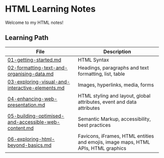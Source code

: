 # HTML Learning Notes
Welcome to my HTML notes!

## Learning Path
| File | Description|
| ---- | ---------- |
| [01-getting-started.md](01-getting-started.md) | HTML Syntax |
| [02-formatting-text-and-organising-data.md](02-formatting-text-and-organising-data.md) | Headings, paragraphs and text formatting, list, table |
| [03-exploring-visual-and-interactive-elements.md](03-exploring-visual-and-interactive-elements.md) | Images, hyperlinks, media, forms |
| [04-enhancing-web-presentation.md](04-enhancing-web-presentation.md) | HTML styling and layout, global attributes, event and data attributes |
| [05-building-optimised-and-accessible-web-content.md](05-building-optimised-and-accessible-web-content.md) | Semantic Markup, accessibility, best practices |
| [06-exploring-html-beyond-basics.md](06-exploring-html-beyond-basics.md)| Favicons, iFrames, HTML entities and emojis, image maps, HTML APIs, HTML graphics |
